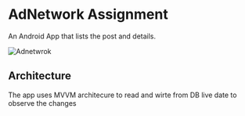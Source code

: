 # AdNetwork Assignment
An Android App that lists the post and details.

![Adnetwrok](PaymentProvider/ad.gif)

## Architecture 

The app uses MVVM architecure to read and wirte from DB live date to observe the changes

